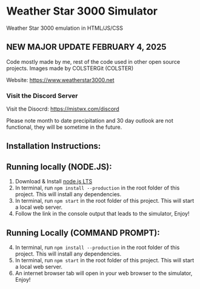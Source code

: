 # Weather Star 3000 Simulator
Weather Star 3000 emulation in HTML/JS/CSS

## NEW MAJOR UPDATE FEBRUARY 4, 2025

Code mostly made by me, rest of the code used in other open source projects.
Images made by COLSTERGit (COLSTER)

Website: https://www.weatherstar3000.net

### Visit the Discord Server
Visit the Disocrd: https://mistwx.com/discord

Please note month to date precipitation and 30 day outlook are not functional, they will be sometime in the future.

## Installation Instructions:
## Running locally (NODE.JS):
1. Download & Install [node.js LTS](https://nodejs.org/en/)
5. In terminal, run `npm install --production` in the root folder of this project. This will install any dependencies.
6. In terminal, run `npm start` in the root folder of this project. This will start a local web server.
7. Follow the link in the console output that leads to the simulator, Enjoy!

## Running Locally (COMMAND PROMPT):
4. In terminal, run `npm install --production` in the root folder of this project. This will install any dependencies.
5. In terminal, run `npm start` in the root folder of this project. This will start a local web server.
6. An internet browser tab will open in your web browser to the simulator, Enjoy!
